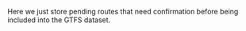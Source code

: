 Here we just store pending routes that need confirmation before being included into the GTFS dataset.

